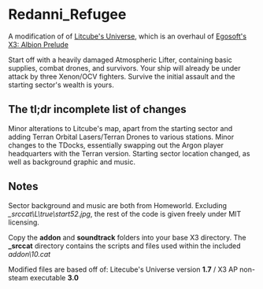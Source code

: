 # Redanni_Refugee
A modification of of [Litcube's Universe](http://litcube.xtimelines.net/wiki/index.php/Main_Page), which is an overhaul of [Egosoft's X3: Albion Prelude](http://www.egosoft.com/games/x3ap/info_en.php)

Start off with a heavily damaged Atmospheric Lifter, containing basic supplies, combat drones, and survivors. Your ship will already be under attack by three Xenon/OCV fighters. Survive the initial assault and the starting sector's wealth is yours.


## The tl;dr incomplete list of changes

Minor alterations to Litcube's map, apart from the starting sector and adding Terran Orbital Lasers/Terran Drones to various stations. Minor changes to the TDocks, essentially swapping out the Argon player headquarters with the Terran version. Starting sector location changed, as well as background graphic and music.


## Notes

Sector background and music are both from Homeworld. Excluding *_srccat\L\true\start52.jpg*, the rest of the code is given freely under MIT licensing.

Copy the **addon** and **soundtrack** folders into your base X3 directory. The **_srccat** directory contains the scripts and files used within the included *addon\10.cat*

Modified files are based off of: Litecube's Universe version **1.7** / X3 AP non-steam executable **3.0**
